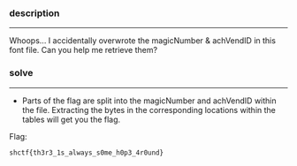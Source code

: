 ### description
----
Whoops... I accidentally overwrote the magicNumber & achVendID in this font file. Can you help me retrieve them?

### solve
---
* Parts of the flag are split into the magicNumber and achVendID within the file.
	Extracting the bytes in the corresponding locations within the tables will get you the flag.

Flag:
```
shctf{th3r3_1s_always_s0me_h0p3_4r0und}
```
